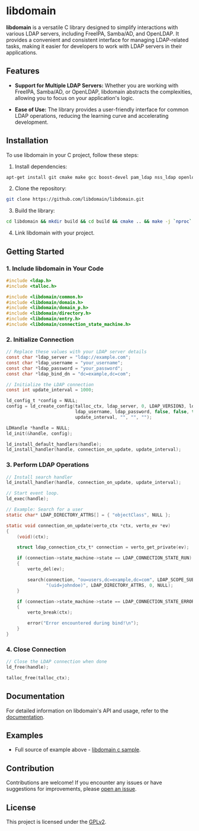# libdomain

**libdomain** is a versatile C library designed to simplify interactions with various LDAP servers, including FreeIPA, Samba/AD, and OpenLDAP. It provides a convenient and consistent interface for managing LDAP-related tasks, making it easier for developers to work with LDAP servers in their applications.

## Features

- **Support for Multiple LDAP Servers:** Whether you are working with FreeIPA, Samba/AD, or OpenLDAP, libdomain abstracts the complexities,
allowing you to focus on your application's logic.

- **Ease of Use:** The library provides a user-friendly interface for common LDAP operations, reducing the learning curve and accelerating development.

## Installation

To use libdomain in your C project, follow these steps:

1. Install dependencies:
```bash
apt-get install git cmake make gcc boost-devel pam_ldap nss_ldap openldap-servers libldb-devel libldap-devel glib2-devel libxml2-devel libpcre-devel libverto-devel libconfig-devel ragel libsasl2-devel
```

2. Clone the repository:

```bash
git clone https://github.com/libdomain/libdomain.git
```

3. Build the library:

```bash
cd libdomain && mkdir build && cd build && cmake .. && make -j `nproc`
```

4. Link libdomain with your project.

## Getting Started

### 1. Include libdomain in Your Code

```c
#include <ldap.h>
#include <talloc.h>

#include <libdomain/common.h>
#include <libdomain/domain.h>
#include <libdomain/domain_p.h>
#include <libdomain/directory.h>
#include <libdomain/entry.h>
#include <libdomain/connection_state_machine.h>
```

### 2. Initialize Connection

```c
// Replace these values with your LDAP server details
const char *ldap_server = "ldap://example.com";
const char *ldap_username = "your_username";
const char *ldap_password = "your_password";
const char *ldap_bind_dn = "dc=example,dc=com";

// Initialize the LDAP connection
const int update_interval = 1000;

ld_config_t *config = NULL;
config = ld_create_config(talloc_ctx, ldap_server, 0, LDAP_VERSION3, ldap_bind_dn,
                          ldap_username, ldap_password, false, false, true, false,
                          update_interval, "", "", "");

LDHandle *handle = NULL;
ld_init(&handle, config);

ld_install_default_handlers(handle);
ld_install_handler(handle, connection_on_update, update_interval);
```

### 3. Perform LDAP Operations

```c
// Install search handler
ld_install_handler(handle, connection_on_update, update_interval);

// Start event loop.
ld_exec(handle);
```

```c
// Example: Search for a user
static char* LDAP_DIRECTORY_ATTRS[] = { "objectClass", NULL };

static void connection_on_update(verto_ctx *ctx, verto_ev *ev)
{
    (void)(ctx);

    struct ldap_connection_ctx_t* connection = verto_get_private(ev);

    if (connection->state_machine->state == LDAP_CONNECTION_STATE_RUN)
    {
        verto_del(ev);

        search(connection, "ou=users,dc=example,dc=com", LDAP_SCOPE_SUBTREE,
               "(uid=johndoe)", LDAP_DIRECTORY_ATTRS, 0, NULL);
    }

    if (connection->state_machine->state == LDAP_CONNECTION_STATE_ERROR)
    {
        verto_break(ctx);

        error("Error encountered during bind!\n");
    }
}
```

### 4. Close Connection

```c
// Close the LDAP connection when done
ld_free(handle);

talloc_free(talloc_ctx);
```

## Documentation

For detailed information on libdomain's API and usage, refer to the [documentation](https://august-alt.github.io/libdomain/).

## Examples
- Full source of example above - [libdomain c sample](https://github.com/libdomain/libdomain-c-sample).

## Contribution

Contributions are welcome! If you encounter any issues or have suggestions for improvements, please [open an issue](https://github.com/libdomain/libdomain/issues).

## License

This project is licensed under the [GPLv2](LICENSE.md).
